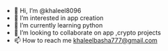 - 👋 Hi, I’m @khaleel8096
- 👀 I’m interested in app creation 
- 🌱 I’m currently learning python
- 💞️ I’m looking to collaborate on app ,crypto projects
- 📫 How to reach me khaleelbasha777@gmail.com


<!---
khaleel8096/khaleel8096 is a ✨ special ✨ repository because its `README.md` (this file) appears on your GitHub profile.
You can click the Preview link to take a look at your changes.
--->
